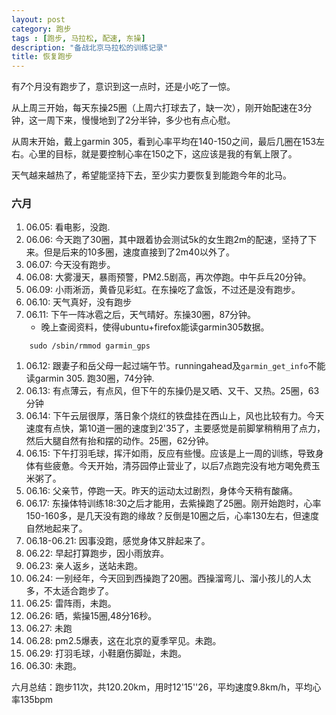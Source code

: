 ```yaml
---
layout: post
category: 跑步
tags : [跑步, 马拉松, 配速, 东操]
description: "备战北京马拉松的训练记录"
title: 恢复跑步
---
```


有*7*个月没有跑步了，意识到这一点时，还是小吃了一惊。

从上周三开始，每天东操25圈（上周六打球去了，缺一次），刚开始配速在3分钟，这一周下来，慢慢地到了2分半钟，多少也有点心慰。

从周末开始，戴上garmin 305，看到心率平均在140-150之间，最后几圈在153左右。心里的目标，就是要控制心率在150之下，这应该是我的有氧上限了。

天气越来越热了，希望能坚持下去，至少实力要恢复到能跑今年的北马。

### 六月
1. 06.05: 看电影，没跑.
1. 06.06: 今天跑了30圈，其中跟着协会测试5k的女生跑2m的配速，坚持了下来。但是后来的10多圈，速度直接到了2m40以外了。
1. 06.07: 今天没有跑步。
1. 06.08: 大雾漫天，暴雨预警，PM2.5剧高，再次停跑。中午乒乓20分钟。
1. 06.09: 小雨淅沥，黄昏见彩虹。在东操吃了盒饭，不过还是没有跑步。
1. 06.10: 天气真好，没有跑步
1. 06.11: 下午一阵冰雹之后，天气晴好。东操30圈，87分钟。
    * 晚上查阅资料，使得ubuntu+firefox能读garmin305数据。
```
	sudo /sbin/rmmod garmin_gps
```
1. 06.12: 跟妻子和岳父母一起过端午节。runningahead及```garmin_get_info```不能读garmin 305. 跑30圈，74分钟.
1. 06.13: 有点薄云，有点风，但下午的东操仍是又晒、又干、又热。25圈，63分钟
1. 06.14: 下午云层很厚，落日象个烧红的铁盘挂在西山上，风也比较有力。今天速度有点快，第10道一圈的速度到2'35了，主要感觉是前脚掌稍稍用了点力，然后大腿自然有抬和摆的动作。25圈，62分钟。
1. 06.15: 下午打羽毛球，挥汗如雨，反应有些慢。应该是上一周的训练，导致身体有些疲惫。今天开始，清芬园停止营业了，以后7点跑完没有地方喝免费玉米粥了。
1. 06.16: 父亲节，停跑一天。昨天的运动太过剧烈，身体今天稍有酸痛。
1. 06.17: 东操体特训练18:30之后才能用，去紫操跑了25圈。刚开始跑时，心率150-160多，是几天没有跑的缘故？反倒是10圈之后，心率130左右，但速度自然地起来了。
1. 06.18-06.21: 因事没跑，感觉身体又胖起来了。
1. 06.22: 早起打算跑步，因小雨放弃。
1. 06.23: 亲人返乡，送站未跑。
1. 06.24: 一别经年，今天回到西操跑了20圈。西操溜弯儿、溜小孩儿的人太多，不太适合跑步了。
1. 06.25: 雷阵雨，未跑。
1. 06.26: 晒，紫操15圈,48分16秒。
1. 06.27: 未跑
1. 06.28: pm2.5爆表，这在北京的夏季罕见。未跑。
1. 06.29: 打羽毛球，小鞋磨伤脚趾，未跑。
1. 06.30: 未跑。

六月总结：跑步11次，共120.20km，用时12'15''26，平均速度9.8km/h，平均心率135bpm
